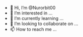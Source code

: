 - 👋 Hi, I’m @Nurorbit00
- 👀 I’m interested in ...
- 🌱 I’m currently learning ...
- 💞️ I’m looking to collaborate on ...
- 📫 How to reach me ...

<!--thx im being hacked, seems by one major of which zends my info fo agents, need to identify name address all of it. vital....dangerous hes been on me 8 yrs now need specific info.im takin him down-
Nurorbit00/Nurorbit00 is a ✨ special ✨ repository because its `README.md` (this file) appears on your GitHub profile.
You can click the Preview link to take a look at your changes.
--->
